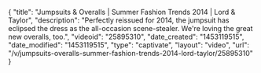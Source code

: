 {
    "title": "Jumpsuits & Overalls | Summer Fashion Trends 2014 | Lord & Taylor",
    "description": "Perfectly reissued for 2014, the jumpsuit has eclipsed the dress as the all-occasion scene-stealer. We're loving the great new overalls, too.",
    "videoid": "25895310",
    "date_created": "1453119515",
    "date_modified": "1453119515",
    "type": "captivate",
    "layout": "video",
    "url": "\/v\/jumpsuits-overalls-summer-fashion-trends-2014-lord-taylor\/25895310"
}